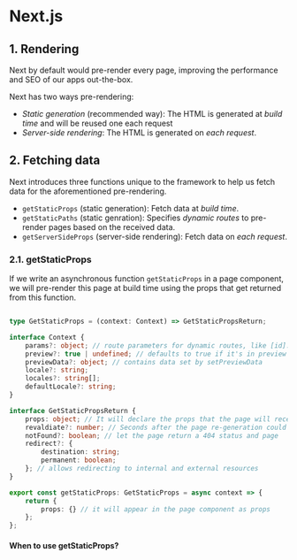 # Next.js

## 1. Rendering

Next by default would pre-render every page, improving the performance and SEO of our apps out-the-box.

Next has two ways pre-rendering:

- *Static generation* (recommended way): The HTML is generated at _build time_ and will be reused one each request
- *Server-side rendering*: The HTML is generated on _each request_.

## 2. Fetching data

Next introduces three functions unique to the framework to help us fetch data for the aforementioned pre-rendering.

- `getStaticProps` (static generation): Fetch data at _build time_.
- `getStaticPaths` (static genration): Specifies _dynamic routes_ to pre-render pages based on the received data.
- `getServerSideProps` (server-side rendering): Fetch data on _each request_.

### 2.1. getStaticProps

If we write an asynchronous function `getStaticProps` in a page component, we will pre-render this page at build time using the props that get returned from this function.

```ts

type GetStaticProps = (context: Context) => GetStaticPropsReturn;

interface Context {
    params?: object; // route parameters for dynamic routes, like [id].js will appear as { id: ... }
    preview?: true | undefined; // defaults to true if it's in preview mode
    previewData?: object; // contains data set by setPreviewData
    locale?: string; 
    locales?: string[];
    defaultLocale?: string;
}

interface GetStaticPropsReturn {
    props: object; // It will declare the props that the page will receive
    revaldiate?: number; // Seconds after the page re-generation could happer
    notFound?: boolean; // let the page return a 404 status and page
    redirect?: {
        destination: string;
        permanent: boolean;
    }; // allows redirecting to internal and external resources
}

export const getStaticProps: GetStaticProps = async context => {
    return {
        props: {} // it will appear in the page component as props
    };
};
```

#### When to use getStaticProps?

